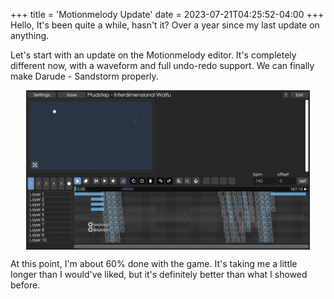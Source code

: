 +++
title = 'Motionmelody Update'
date = 2023-07-21T04:25:52-04:00
+++
Hello, It's been quite a while, hasn't it? Over a year since my last update on anything.

Let's start with an update on the Motionmelody editor. It's completely different now, with a waveform and full undo-redo support. We can finally make Darude - Sandstorm properly.

<img src="/assets/Images/bloggeneral/Screenshot 2023-07-21 020812.png" style="width: 90%; display: block; margin-left: auto; margin-right: auto;" alt="">

At this point, I'm about 60% done with the game. It's taking me a little longer than I would've liked, but it's definitely better than what I showed before.
